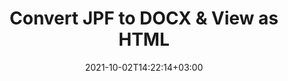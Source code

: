 ---
############################# Static ############################
layout: "autogen"
date: 2021-10-02T14:22:14+03:00
draft: false
path: "total/net/conversion/jpf-to-docx/"

############################# Head ############################
head_title: "Convert JPF to DOCX in C# VB.NET & View as HTML"
head_description: "Code example to convert JPF to DOCX and 100+ other file formats in .NET (C#, VB.NET, ASP.NET & .NET Core) applications. Display the Converted DOCX document as HTML viewer."

############################# Header ############################
title: "Convert JPF to DOCX & View as HTML"
description: "Programmatically convert JPF to DOCX in .NET applications using flexible options to customize the resultant document. Convert the complete document or specific pages based on page numbers or selective page ranges using the .NET document conversion library."

############################# SubMenu ############################
submenu:
    enable: false

############################# Content ############################
content:
    enable: true
    block:
    - title_left: "JPF to DOCX Conversion in C# .NET"
      content_left: |
          JPF to DOCX file conversion using C#. Add watermark and view the converted document as HTML without using any external software.

          -   Create **Converter** object to convert JPF document
          -   Set the convert options for DOCX format
          -   Call **Convert** method of **Converter** class instance for conversion to DOCX
          -   Set options for HTML viewer
          -   Create **Viewer** object to view converted DOCX as HTML
          
      title_right: "Convert Whole Document or Specific Pages"
      content_right: |
          You require `GroupDocs.Conversion` & `GroupDocs.Viewer` namespaces to convert between a wide range of popular document types such as PDF, Microsoft Word, Excel, PowerPoint, Project, Outlook, HTML, diagrams and image file formats. Explore other [.NET APIs for Office documents](https://products.conholdate.com/total/net/) as offered by Conholdate.Total.
          
          Get the respective assembly files from the [downloads](https://downloads.conholdate.com/total/net) or fetch the whole package from [Nuget](https://www.nuget.org/packages/Conholdate.Total/) to add 'Conholdate.Total` directly in your workspace.
          
      code: |
          ```cs {linenos=false}
          // Convert JPF to DOCX using GroupDocs.Conversion API
          // Create Converter object to convert JPF document
          using (Converter converter = new Converter("input.jpf"))
          {
              // set the convert options for DOCX format
              var convertOptions = converter.GetPossibleConversions()["docx"].ConvertOptions;

              // convert to DOCX format
              converter.Convert("output.docx", convertOptions);
          }

          // Set options for HTML viewer
          HtmlViewOptions viewOptions = HtmlViewOptions.ForEmbeddedResources("output{0}.html");

          // Create Viewer object to view converted DOCX as HTML
          using (Viewer viewer = new Viewer("output.docx"))
          {
              viewer.View(viewOptions);
          }
          ```
    - title_left: "Add Watermark to Converted DOCX in C#"
      content_left: |
          Accurately convert documents (JPF to DOCX) exactly as the original file and apply text or image watermarks to the converted document pages using C# .NET.

          -   Create **Converter** object to convert JPF document
          -   Create new instance of **WatermarkOptions** class
          -   Specify watermark properties (color, width, text, image etc)
          -   Instantiate the proper **ConvertOptions** class
          -   Set **Watermark** property of the **ConvertOptions** instance
          -   Call **Convert** method of **Converter** class instance for conversion to DOCX
        
      title_right: "Source Document Information Extraction"
      content_right: |
          The documents information extraction feature not only allows getting the basic information about the source document file but it also supports extracting some valuable file-format specific information such as project start and end dates of a Microsoft Project file, any printing restrictions on a PDF document, list of folders enclosed in an Outlook data file etc. 

          Convert popular document file formats on different operating systems such as Windows, Linux or macOS while using platforms such as Windows Azure, Mono and Xamarin.
          
      code: |
          ```cs {linenos=false}
          // Create Converter object to convert JPF document
          using (Converter converter = new Converter("input.jpf"))
          {
              // Create new instance of WatermarkOptions class
              WatermarkOptions watermark = new WatermarkOptions
              {
                  Text = "Sample watermark",
                  Color = Color.Red,
                  Width = 100,
                  Height = 100,
                  Background = true
              };

              // Instantiate the proper ConvertOptions class
              PdfConvertOptions options = new PdfConvertOptions
              {
                  Watermark = watermark
              };

              // convert to DOCX format
              converter.Convert("output.docx", options);
          }
          ```
############################# About Formats ############################
about_formats:
    enable: false
############################# More Formats ############################
more_formats:
    enable: true
    auto: false
    other_out_formats: PDF DOCX DOT DOTX DOTM TXT RTF HTML MHTML XLS XLSX XLSM XLT XLTX XLTM CSV DIF PPT PPTX PPS PPSX POT POTX POTM ODT OTT OTP ODP ODS EMZ WMZ SVGZ TEX DCM WMF BMP PNG GIF JPEG TIFF
############################# Back to top ###############################
back_to_top:
  enable: true
---
